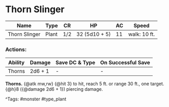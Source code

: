 # Thorn Slinger

| Name | Type | CR | HP | AC | Speed |
|------|------|----|----|----|-------|
| Thorn Slinger | Plant | 1/2 | 32 (5d10 + 5) | 11 | walk: 10 ft. |

### Actions:

| Ability | Damage | Save DC & Type | On Successful Save |
|---------|--------|----------------|--------------------|
| Thorns | 2d6 + 1 | - | - |


**Thorns.** {@atk mw,rw} {@hit 3} to hit, reach 5 ft. or range 30 ft., one target. {@h}8 ({@damage 2d6 + 1}) piercing damage.

^Tags: #monster #type_plant